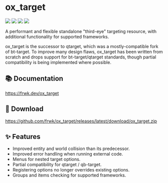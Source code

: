 # ox_target

![](https://img.shields.io/github/downloads/frwk/ox_target/total?logo=github)
![](https://img.shields.io/github/downloads/frwk/ox_target/latest/total?logo=github)
![](https://img.shields.io/github/contributors/frwk/ox_target?logo=github)
![](https://img.shields.io/github/v/release/frwk/ox_target?logo=github) 


A performant and flexible standalone "third-eye" targeting resource, with additional functionality for supported frameworks.

ox_target is the successor to qtarget, which was a mostly-compatible fork of bt-target.
To improve many design flaws, ox_target has been written from scratch and drops support for bt-target/qtarget standards, though partial compatibility is being implemented where possible.


## 📚 Documentation

https://frwk.dev/ox_target

## 💾 Download

https://github.com/frwk/ox_target/releases/latest/download/ox_target.zip

## ✨ Features

- Improved entity and world collision than its predecessor.
- Improved error handling when running external code.
- Menus for nested target options.
- Partial compatibility for qtarget / qb-target.
- Registering options no longer overrides existing options.
- Groups and items checking for supported frameworks.
